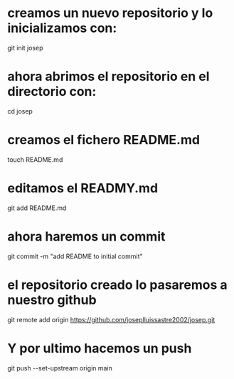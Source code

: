# creamos un nuevo repositorio y lo inicializamos con:
git init josep

# ahora abrimos el repositorio en el directorio con:
cd josep

# creamos el fichero README.md
touch README.md

# editamos el READMY.md
git add README.md

# ahora haremos un commit
git commit -m "add README to initial commit"

# el repositorio creado lo pasaremos a nuestro github
git remote add origin https://github.com/joseplluissastre2002/josep.git

# Y por ultimo hacemos un push
git push --set-upstream origin main
